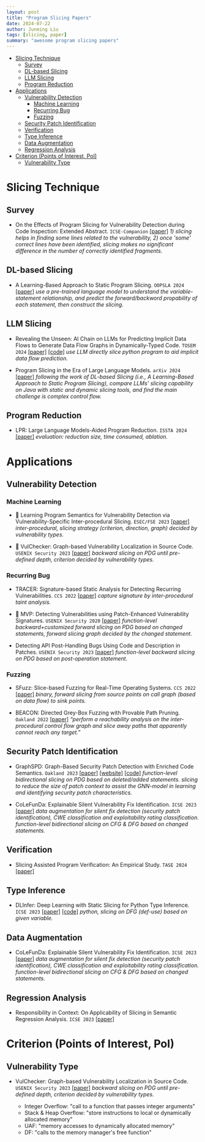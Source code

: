 ```yaml
---
layout: post
title: "Program Slicing Papers"
date: 2024-07-22
author: Junming Liu
tags: [slicing, paper]
summary: "awesome program slicing papers"
---
```


- [Slicing Technique](#slicing-technique)
  - [Survey](#survey)
  - [DL-based Slicing](#dl-based-slicing)
  - [LLM Slicing](#llm-slicing)
  - [Program Reduction](#program-reduction)
- [Applications](#applications)
  - [Vulnerability Detection](#vulnerability-detection)
    - [Machine Learning](#machine-learning)
    - [Recurring Bug](#recurring-bug)
    - [Fuzzing](#fuzzing)
  - [Security Patch Identification](#security-patch-identification)
  - [Verification](#verification)
  - [Type Inference](#type-inference)
  - [Data Augmentation](#data-augmentation)
  - [Regression Analysis](#regression-analysis)
- [Criterion (Points of Interest, PoI)](#criterion-points-of-interest-poi)
  - [Vulnerability Type](#vulnerability-type)


# Slicing Technique

## Survey
- On the Effects of Program Slicing for Vulnerability Detection during Code Inspection: Extended Abstract. ``ICSE-Companion`` [[paper]](https://dl.acm.org/doi/10.1145/3639478.3643117)
*1) slicing helps in finding some lines related to the vulnerability, 2) once 'some' correct lines have been identified, slicing makes no significant difference in the number of correctly identified fragments.*

## DL-based Slicing
- A Learning-Based Approach to Static Program Slicing. ``OOPSLA 2024`` [[paper]](https://dl.acm.org/doi/10.1145/3649814)
*use a pre-trained language model to understand the variable-statement relationship, and predict the forward/backword propability of each statement, then construct the slicing.*

## LLM Slicing
- Revealing the Unseen: AI Chain on LLMs for Predicting Implicit Data Flows to Generate Data Flow Graphs in Dynamically-Typed Code. ``TOSEM 2024`` [[paper]](https://dl.acm.org/doi/10.1145/3672458) [[code]](https://drive.google.com/file/d/1a1pwDEPK1yod6E9recAuIkntCL0oUXOV/view?usp=drive_link)
*use LLM directly slice python program to aid implicit data flow prediction.*

- Program Slicing in the Era of Large Language Models. ``arXiv 2024`` [[paper]](http://arxiv.org/abs/2409.12369)
*following the work of DL-based Slicing (i.e., A Learning-Based Approach to Static Program Slicing), compare LLMs' slicing capability on Java with static and dynamic slicing tools, and find the main challenge is complex control flow.*

## Program Reduction
- LPR: Large Language Models-Aided Program Reduction. ``ISSTA 2024`` [[paper]](https://arxiv.org/pdf/2312.13064)
*evaluation: reduction size, time consumed, ablation.*

# Applications

## Vulnerability Detection

### Machine Learning

- 🌟 Learning Program Semantics for Vulnerability Detection via Vulnerability-Specific Inter-procedural Slicing. ``ESEC/FSE 2023`` [[paper]](https://dl.acm.org/doi/10.1145/3611643.3616351) 
*inter-procedural, slicing strategy (criterion, direction, graph) decided by vulnerability types.*

- 🌟 VulChecker: Graph-based Vulnerability Localization in Source Code. ``USENIX Security 2023`` [[paper]](https://www.usenix.org/conference/usenixsecurity23/presentation/mirsky) 
*backward slicing on PDG until pre-defined depth, criterion decided by vulnerability types.*

### Recurring Bug

- TRACER: Signature-based Static Analysis for Detecting Recurring Vulnerabilities. ``CCS 2022`` [[paper]](https://doi.org/10.1145/3548606.3560664)
*capture signature by inter-procedural taint analysis.*

- 🌟 MVP: Detecting Vulnerabilities using Patch-Enhanced Vulnerability Signatures. ``USENIX Security 2020`` [[paper]](https://www.usenix.org/conference/usenixsecurity20/presentation/xiao)
*function-level backward+customized forward slicing on PDG based on changed statements, forward slicing graph decided by the changed statement.*

- Detecting API Post-Handling Bugs Using Code and Description in Patches. ``USENIX Security 2023`` [[paper]](https://www.usenix.org/conference/usenixsecurity23/presentation/lin)
*function-level backward slicing on PDG based on post-operation statement.*

### Fuzzing

- SFuzz: Slice-based Fuzzing for Real-Time Operating Systems. ``CCS 2022`` [[paper]](https://doi.org/10.1145/3548606.3559367) 
*binary, forward slicing from source points on call graph (based on data flow) to sink points.*

- BEACON: Directed Grey-Box Fuzzing with Provable Path Pruning. ``Oakland 2022`` [[paper]](https://ieeexplore.ieee.org/document/9833751/)
*“perform a reachability analysis on the inter-procedural control flow graph and slice away paths that apparently cannot reach any target.”*

## Security Patch Identification

- GraphSPD: Graph-Based Security Patch Detection with Enriched Code Semantics. ``Oakland 2023`` [[paper]](https://ieeexplore.ieee.org/document/10179479) [[website]](https://sunlab-gmu.github.io/GraphSPD/) [[code]](https://github.com/SunLab-GMU/GraphSPD)
*function-level bidirectional slicing on PDG based on deleted/added statements.*
*slicing to reduce the size of patch context to assist the GNN-model in learning and identifying security patch characteristics.*
<!-- 
1）提出一种基于GNN用于security patch identification的模型 (PatchGNN)
2) 提出一种graph representation (PatchCPG)，用于更好地表示patch内容
3) 使用slicing减少PatchCPG的size
 -->

- CoLeFunDa: Explainable Silent Vulnerability Fix Identification. ``ICSE 2023`` [[paper]](https://ieeexplore.ieee.org/abstract/document/10172826)
*data augmentation for silent fix detection (security patch identification), CWE classification and exploitability rating classification.*
*function-level bidirectional slicing on CFG & DFG based on changed statements.*

## Verification

- Slicing Assisted Program Verification: An Empirical Study. ``TASE 2024`` [[paper]](https://link.springer.com/chapter/10.1007/978-3-031-64626-3_3) 

## Type Inference

- DLInfer: Deep Learning with Static Slicing for Python Type Inference. ``ICSE 2023`` [[paper]](https://ieeexplore.ieee.org/abstract/document/10172544) [[code]](https://doi.org/10.5281/zenodo.7575544)
*python, slicing on DFG (def-use) based on given variable.*

## Data Augmentation

- CoLeFunDa: Explainable Silent Vulnerability Fix Identification. ``ICSE 2023`` [[paper]](https://ieeexplore.ieee.org/abstract/document/10172826)
*data augmentation for silent fix detection (security patch identification), CWE classification and exploitability rating classification.*
*function-level bidirectional slicing on CFG & DFG based on changed statements.*

## Regression Analysis

- Responsibility in Context: On Applicability of Slicing in Semantic Regression Analysis. ``ICSE 2023`` [[paper]](https://ieeexplore.ieee.org/abstract/document/10172711) 


# Criterion (Points of Interest, PoI)

## Vulnerability Type

- VulChecker: Graph-based Vulnerability Localization in Source Code. ``USENIX Security 2023`` [[paper]](https://www.usenix.org/conference/usenixsecurity23/presentation/mirsky) 
*backward slicing on PDG until pre-defined depth, criterion decided by vulnerability types.*

  - Integer Overflow: "call to a function that passes integer arguments"
  - Stack & Heap Overflow: "store instructions to local or dynamically allocated memory"
  - UAF: "memory accesses to dynamically allocated memory"
  - DF: "calls to the memory manager's free function"


